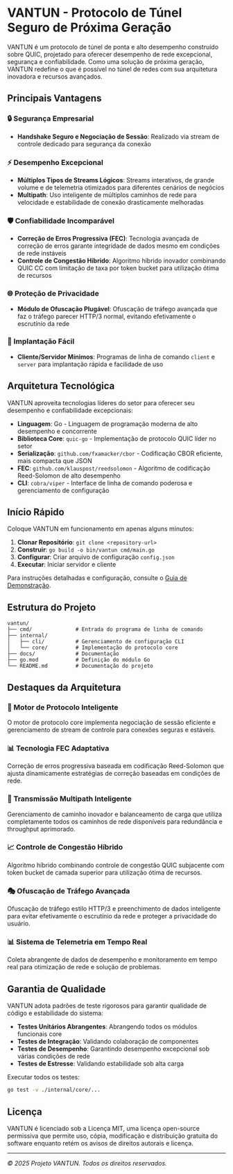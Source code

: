 # VANTUN - Protocolo de Túnel Seguro de Próxima Geração

VANTUN é um protocolo de túnel de ponta e alto desempenho construído sobre QUIC, projetado para oferecer desempenho de rede excepcional, segurança e confiabilidade. Como uma solução de próxima geração, VANTUN redefine o que é possível no túnel de redes com sua arquitetura inovadora e recursos avançados.

## Principais Vantagens

### 🔒 Segurança Empresarial
- **Handshake Seguro e Negociação de Sessão**: Realizado via stream de controle dedicado para segurança da conexão

### ⚡ Desempenho Excepcional
- **Múltiplos Tipos de Streams Lógicos**: Streams interativos, de grande volume e de telemetria otimizados para diferentes cenários de negócios
- **Multipath**: Uso inteligente de múltiplos caminhos de rede para velocidade e estabilidade de conexão drasticamente melhoradas

### 🛡️ Confiabilidade Incomparável
- **Correção de Erros Progressiva (FEC)**: Tecnologia avançada de correção de erros garante integridade de dados mesmo em condições de rede instáveis
- **Controle de Congestão Híbrido**: Algoritmo híbrido inovador combinando QUIC CC com limitação de taxa por token bucket para utilização ótima de recursos

### 🌐 Proteção de Privacidade
- **Módulo de Ofuscação Plugável**: Ofuscação de tráfego avançada que faz o tráfego parecer HTTP/3 normal, evitando efetivamente o escrutínio da rede

### 🚀 Implantação Fácil
- **Cliente/Servidor Mínimos**: Programas de linha de comando `client` e `server` para implantação rápida e facilidade de uso

## Arquitetura Tecnológica

VANTUN aproveita tecnologias líderes do setor para oferecer seu desempenho e confiabilidade excepcionais:

- **Linguagem**: Go - Linguagem de programação moderna de alto desempenho e concorrente
- **Biblioteca Core**: `quic-go` - Implementação de protocolo QUIC líder no setor
- **Serialização**: `github.com/fxamacker/cbor` - Codificação CBOR eficiente, mais compacta que JSON
- **FEC**: `github.com/klauspost/reedsolomon` - Algoritmo de codificação Reed-Solomon de alto desempenho
- **CLI**: `cobra/viper` - Interface de linha de comando poderosa e gerenciamento de configuração

## Início Rápido

Coloque VANTUN em funcionamento em apenas alguns minutos:

1. **Clonar Repositório**: `git clone <repository-url>`
2. **Construir**: `go build -o bin/vantun cmd/main.go`
3. **Configurar**: Criar arquivo de configuração `config.json`
4. **Executar**: Iniciar servidor e cliente

Para instruções detalhadas e configuração, consulte o [Guia de Demonstração](DEMOGUIDE_pt.md).

## Estrutura do Projeto

```
vantun/
├── cmd/              # Entrada do programa de linha de comando
├── internal/
│   ├── cli/          # Gerenciamento de configuração CLI
│   └── core/         # Implementação do protocolo core
├── docs/             # Documentação
├── go.mod            # Definição do módulo Go
└── README.md         # Documentação do projeto
```

## Destaques da Arquitetura

### 🔧 Motor de Protocolo Inteligente
O motor de protocolo core implementa negociação de sessão eficiente e gerenciamento de stream de controle para conexões seguras e estáveis.

### 📊 Tecnologia FEC Adaptativa
Correção de erros progressiva baseada em codificação Reed-Solomon que ajusta dinamicamente estratégias de correção baseadas em condições de rede.

### 🔄 Transmissão Multipath Inteligente
Gerenciamento de caminho inovador e balanceamento de carga que utiliza completamente todos os caminhos de rede disponíveis para redundância e throughput aprimorado.

### 📈 Controle de Congestão Híbrido
Algoritmo híbrido combinando controle de congestão QUIC subjacente com token bucket de camada superior para utilização ótima de recursos.

### 🎭 Ofuscação de Tráfego Avançada
Ofuscação de tráfego estilo HTTP/3 e preenchimento de dados inteligente para evitar efetivamente o escrutínio da rede e proteger a privacidade do usuário.

### 📊 Sistema de Telemetria em Tempo Real
Coleta abrangente de dados de desempenho e monitoramento em tempo real para otimização de rede e solução de problemas.

## Garantia de Qualidade

VANTUN adota padrões de teste rigorosos para garantir qualidade de código e estabilidade do sistema:

- **Testes Unitários Abrangentes**: Abrangendo todos os módulos funcionais core
- **Testes de Integração**: Validando colaboração de componentes
- **Testes de Desempenho**: Garantindo desempenho excepcional sob várias condições de rede
- **Testes de Estresse**: Validando estabilidade sob alta carga

Executar todos os testes:

```bash
go test -v ./internal/core/...
```

## Licença

VANTUN é licenciado sob a Licença MIT, uma licença open-source permissiva que permite uso, cópia, modificação e distribuição gratuita do software enquanto retém os avisos de direitos autorais e licença.

---

*© 2025 Projeto VANTUN. Todos os direitos reservados.*